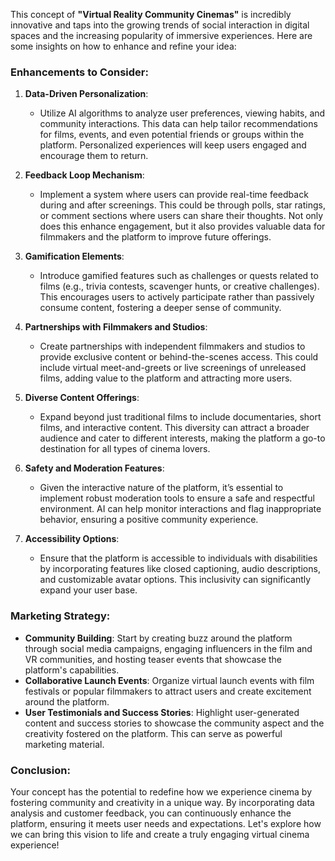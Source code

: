 This concept of **"Virtual Reality Community Cinemas"** is incredibly innovative and taps into the growing trends of social interaction in digital spaces and the increasing popularity of immersive experiences. Here are some insights on how to enhance and refine your idea:

### Enhancements to Consider:

1. **Data-Driven Personalization**:
   - Utilize AI algorithms to analyze user preferences, viewing habits, and community interactions. This data can help tailor recommendations for films, events, and even potential friends or groups within the platform. Personalized experiences will keep users engaged and encourage them to return.

2. **Feedback Loop Mechanism**:
   - Implement a system where users can provide real-time feedback during and after screenings. This could be through polls, star ratings, or comment sections where users can share their thoughts. Not only does this enhance engagement, but it also provides valuable data for filmmakers and the platform to improve future offerings.

3. **Gamification Elements**:
   - Introduce gamified features such as challenges or quests related to films (e.g., trivia contests, scavenger hunts, or creative challenges). This encourages users to actively participate rather than passively consume content, fostering a deeper sense of community.

4. **Partnerships with Filmmakers and Studios**:
   - Create partnerships with independent filmmakers and studios to provide exclusive content or behind-the-scenes access. This could include virtual meet-and-greets or live screenings of unreleased films, adding value to the platform and attracting more users.

5. **Diverse Content Offerings**:
   - Expand beyond just traditional films to include documentaries, short films, and interactive content. This diversity can attract a broader audience and cater to different interests, making the platform a go-to destination for all types of cinema lovers.

6. **Safety and Moderation Features**:
   - Given the interactive nature of the platform, it’s essential to implement robust moderation tools to ensure a safe and respectful environment. AI can help monitor interactions and flag inappropriate behavior, ensuring a positive community experience.

7. **Accessibility Options**:
   - Ensure that the platform is accessible to individuals with disabilities by incorporating features like closed captioning, audio descriptions, and customizable avatar options. This inclusivity can significantly expand your user base.

### Marketing Strategy:

- **Community Building**: Start by creating buzz around the platform through social media campaigns, engaging influencers in the film and VR communities, and hosting teaser events that showcase the platform's capabilities.
- **Collaborative Launch Events**: Organize virtual launch events with film festivals or popular filmmakers to attract users and create excitement around the platform.
- **User Testimonials and Success Stories**: Highlight user-generated content and success stories to showcase the community aspect and the creativity fostered on the platform. This can serve as powerful marketing material.

### Conclusion:

Your concept has the potential to redefine how we experience cinema by fostering community and creativity in a unique way. By incorporating data analysis and customer feedback, you can continuously enhance the platform, ensuring it meets user needs and expectations. Let's explore how we can bring this vision to life and create a truly engaging virtual cinema experience!
